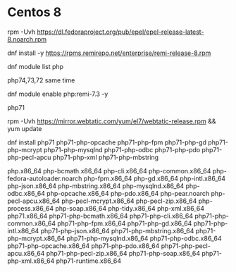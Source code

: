 Centos 8
===============

rpm -Uvh https://dl.fedoraproject.org/pub/epel/epel-release-latest-8.noarch.rpm

dnf install -y https://rpms.remirepo.net/enterprise/remi-release-8.rpm

dnf module list php


php74,73,72 same time

dnf module enable php:remi-7.3 -y



php71

rpm -Uvh https://mirror.webtatic.com/yum/el7/webtatic-release.rpm && yum update

dnf install php71 php71-php-opcache php71-php-fpm php71-php-gd php71-php-mcrypt php71-php-mysqlnd php71-php-odbc php71-php-pdo php71-php-pecl-apcu php71-php-xml php71-php-mbstring


php.x86_64
php-bcmath.x86_64
php-cli.x86_64
php-common.x86_64
php-fedora-autoloader.noarch
php-fpm.x86_64
php-gd.x86_64
php-intl.x86_64
php-json.x86_64
php-mbstring.x86_64
php-mysqlnd.x86_64
php-odbc.x86_64
php-opcache.x86_64
php-pdo.x86_64
php-pear.noarch
php-pecl-apcu.x86_64
php-pecl-mcrypt.x86_64
php-pecl-zip.x86_64
php-process.x86_64
php-soap.x86_64
php-tidy.x86_64
php-xml.x86_64
php71.x86_64
php71-php-bcmath.x86_64
php71-php-cli.x86_64
php71-php-common.x86_64
php71-php-fpm.x86_64
php71-php-gd.x86_64
php71-php-intl.x86_64
php71-php-json.x86_64
php71-php-mbstring.x86_64
php71-php-mcrypt.x86_64
php71-php-mysqlnd.x86_64
php71-php-odbc.x86_64
php71-php-opcache.x86_64
php71-php-pdo.x86_64
php71-php-pecl-apcu.x86_64
php71-php-pecl-zip.x86_64
php71-php-soap.x86_64
php71-php-xml.x86_64
php71-runtime.x86_64
